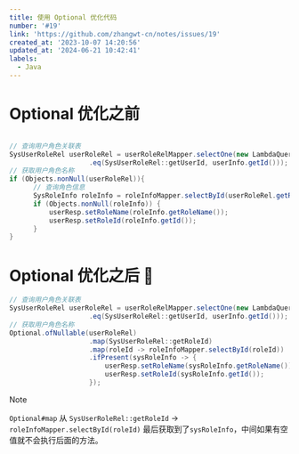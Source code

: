 ```yaml
---
title: 使用 Optional 优化代码
number: '#19'
link: 'https://github.com/zhangwt-cn/notes/issues/19'
created_at: '2023-10-07 14:20:56'
updated_at: '2024-06-21 10:42:41'
labels:
  - Java
---
```

# Optional 优化之前
```java 

// 查询用户角色关联表
SysUserRoleRel userRoleRel = userRoleRelMapper.selectOne(new LambdaQueryWrapper<SysUserRoleRel>()
                    .eq(SysUserRoleRel::getUserId, userInfo.getId()));
// 获取用户角色名称
if (Objects.nonNull(userRoleRel)){
      // 查询角色信息
      SysRoleInfo roleInfo = roleInfoMapper.selectById(userRoleRel.getRoleId());
      if (Objects.nonNull(roleInfo)) {
          userResp.setRoleName(roleInfo.getRoleName());
          userResp.setRoleId(roleInfo.getId());
      }
}
```

# Optional 优化之后 :star_struck: 
```java
// 查询用户角色关联表
SysUserRoleRel userRoleRel = userRoleRelMapper.selectOne(new LambdaQueryWrapper<SysUserRoleRel>()
                    .eq(SysUserRoleRel::getUserId, userInfo.getId()));
// 获取用户角色名称
Optional.ofNullable(userRoleRel)
                    .map(SysUserRoleRel::getRoleId)
                    .map(roleId -> roleInfoMapper.selectById(roleId))
                    .ifPresent(sysRoleInfo -> {
                        userResp.setRoleName(sysRoleInfo.getRoleName());
                        userResp.setRoleId(sysRoleInfo.getId());
                    });

```

> [!NOTE]
> `Optional#map` 从 `SysUserRoleRel::getRoleId` -> `roleInfoMapper.selectById(roleId)` 最后获取到了`sysRoleInfo`，中间如果有空值就不会执行后面的方法。

